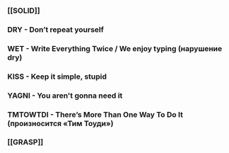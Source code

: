 ### [[SOLID]]
### DRY - Don’t repeat yourself
### WET - Write Everything Twice / We enjoy typing (нарушение dry)
### KISS - Keep it simple, stupid
### YAGNI - You aren't gonna need it
### TMTOWTDI - There’s More Than One Way To Do It (произносится «Тим Тоуди»)
### [[GRASP]]